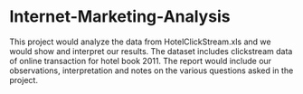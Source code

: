 # Internet-Marketing-Analysis

This project would analyze the data from HotelClickStream.xls and we would show and interpret our results. The dataset includes clickstream data of 
online transaction for hotel book 2011. The report would include our observations, interpretation and notes on the various questions asked in the project.  
